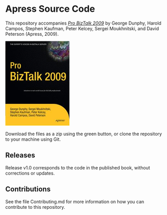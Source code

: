 # Apress Source Code

This repository accompanies [*Pro BizTalk 2009*](http://www.apress.com/9781430219811) by George Dunphy, Harold Campos, Stephen Kaufman, Peter Kelcey, Sergei Moukhnitski, and David Peterson (Apress, 2009).

![Cover image](9781430219811.jpg)

Download the files as a zip using the green button, or clone the repository to your machine using Git.

## Releases

Release v1.0 corresponds to the code in the published book, without corrections or updates.

## Contributions

See the file Contributing.md for more information on how you can contribute to this repository.
